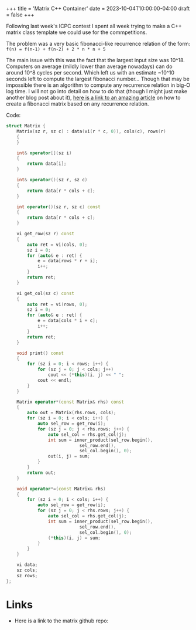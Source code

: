 +++
title = 'Matrix C++ Container'
date = 2023-10-04T10:00:00-04:00
draft = false
+++

Following last week's ICPC contest I spent all week trying to make a C++ matrix
class template we could use for the commpetitions.

The problem was a very basic fibonacci-like recurrence relation of the form:
`f(n) = f(n-1) + f(n-2) + 2 * n * n + 5`

The main issue with this was the fact that the largest input size was 10^18.
Computers on average (mildly lower than average nowadays) can do around 10^8
cycles per second.
Which left us with an estimate ~10^10 seconds left to compute the largest
fibonacci number...
Though that may be impossible there is an algorithm to compute any recurrence
relation in big-O log time.
I will not go into detail on how to do that (though I might just make another
blog post about it), [here is a link to an amazing article](https://comeoncodeon.wordpress.com/2011/05/08/recurrence-relation-and-matrix-exponentiation/)
on how to create a fibonacci matrix based on any recurrence relation.

Code:
```c++
struct Matrix {
	Matrix(sz r, sz c) : data(vi(r * c, 0)), cols(c), rows(r)
	{
	}

	int& operator[](sz i)
	{
		return data[i];
	}

	int& operator()(sz r, sz c)
	{
		return data[r * cols + c];
	}

	int operator()(sz r, sz c) const
	{
		return data[r * cols + c];
	}

	vi get_row(sz r) const
	{
		auto ret = vi(cols, 0);
		sz i = 0;
		for (auto& e : ret) {
			e = data[rows * r + i];
			i++;
		}
		return ret;
	}

	vi get_col(sz c) const
	{
		auto ret = vi(rows, 0);
		sz i = 0;
		for (auto& e : ret) {
			e = data[cols * i + c];
			i++;
		}
		return ret;
	}

	void print() const
	{
		for (sz i = 0; i < rows; i++) {
			for (sz j = 0; j < cols; j++)
				cout << (*this)(i, j) << " ";
			cout << endl;
		}
	}

	Matrix operator*(const Matrix& rhs) const
	{
		auto out = Matrix(rhs.rows, cols);
		for (sz i = 0; i < cols; i++) {
			auto sel_row = get_row(i);
			for (sz j = 0; j < rhs.rows; j++) {
				auto sel_col = rhs.get_col(j);
				int sum = inner_product(sel_row.begin(),
							sel_row.end(),
							sel_col.begin(), 0);
				out(i, j) = sum;
			}
		}
		return out;
	}

	void operator*=(const Matrix& rhs)
	{
		for (sz i = 0; i < cols; i++) {
			auto sel_row = get_row(i);
			for (sz j = 0; j < rhs.rows; j++) {
				auto sel_col = rhs.get_col(j);
				int sum = inner_product(sel_row.begin(),
							sel_row.end(),
							sel_col.begin(), 0);
				(*this)(i, j) = sum;
			}
		}
	}

	vi data;
	sz cols;
	sz rows;
};
```

# Links
- Here is a link to the matrix github repo: 
